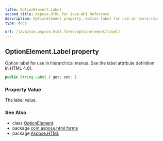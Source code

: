 ```yaml
---
title: OptionElement.Label
second_title: Aspose.HTML for Java API Reference
description: OptionElement property. Option label for use in hierarchical menus. See the label attribute definition in HTML 4.01
type: docs

url: /java/com.aspose.html.forms/optionelement/label/
---
```

## OptionElement.Label property

Option label for use in hierarchical menus. See the label attribute definition in HTML 4.01.

```java
public String Label { get; set; }
```

### Property Value

The label value.

### See Also

* class [OptionElement](../)
* package [com.aspose.html.forms](../../../com.aspose.html.forms/)
* package [Aspose.HTML](../../../)
